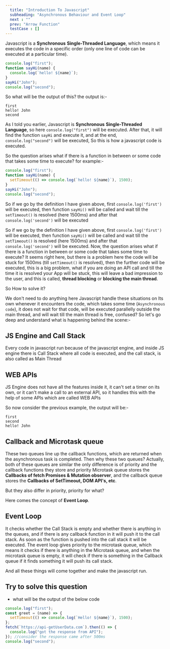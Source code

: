 ```yaml
---
  title: "Introduction To Javascript"
  subheading: "Asynchronous Behaviour and Event Loop"
  next : ""
  prev: "Arrow Function"
  testCase : []
---
```


Javascript is a **Synchronous** **Single-Threaded Language**, which means it executes the code in a specific order (only one line of code can be executed at a particular time).

```js
console.log("first");
function sayHi(name) {
  console.log(`hello! ${name}`);
}
sayHi("John");
console.log("second");
```

So what will be the output of this?
the output is:-

```
first
hello! John
second
```

As I told you earlier, Javascript is **Synchronous** **Single-Threaded Language**, so here `console.log("first")` will be executed. After that, it will find the function `sayHi` and execute it, and at the end, `console.log("second")` will be executed, So this is how a javascript code is executed.

So the question arises what if there is a function in between or some code that takes some time to execute?
for example:-

```js
console.log("first");
function sayHi(name) {
  setTimeout(() => console.log(`hello! ${name}`), 1500);
}
sayHi("John");
console.log("second");
```

So if we go by the definition I have given above, first `console.log('first')` will be executed, then function `sayHi()` will be called and wait till the `setTimeout()` is resolved (here 1500ms) and after that `console.log('second')` will be executed

So if we go by the definition I have given above, first `console.log('first')` will be executed, then function `sayHi()` will be called and wait till the `setTimeout()` is resolved (here 1500ms) and after that `console.log('second')` will be executed. Now, the question arises what if there is a function in between or some code that takes some time to execute? It seems right here, but there is a problem here the code will be stuck for 1500ms (till `setTimeout()` is resolved), then the further code will be executed, this is a big problem, what if you are doing an API call and till the time it is resolved your App will be stuck, this will leave a bad impression to the user, and this is called, **thread blocking** or **blocking the main thread**.

So How to solve it?

We don't need to do anything here Javascript handle these situations on Its own whenever it encounters the code, which takes some time (`Asynchronous code`), it does not wait for that code, will be executed parallelly outside the main thread, and will wait till the main thread is free, confused? So let's go deep and understand what is happening behind the scene:-

## JS Engine and Call Stack

Every code in javascript run because of the javascript engine, and inside JS engine there is Call Stack where all code is executed, and the call stack, is also called as Main Thread

## WEB APIs

JS Engine does not have all the features inside it, it can't set a timer on its own, or it can't make a call to an external API, so it handles this with the help of some APIs which are called WEB APIs

So now consider the previous example, the output will be:-

```
first
second
hello! John
```

## Callback and Microtask queue

These two queues line up the callback functions, which are returned when the asynchronous task is completed.
Then why these two queues?
Actually, both of these queues are similar the only difference is of priority and the callback functions they store and priority Microtask queue stores the **Callbacks of fetch Promises & Mutation observer**, and the callback queue stores the **Callbacks of SetTimeout, DOM API's, etc**.

But they also differ in priority, priority for what?

Here comes the concept of **Event Loop**.

## Event Loop

It checks whether the Call Stack is empty and whether there is anything in the queues, and if there is any callback function in it will push it to the call stack. As soon as the function is pushed into the call stack it will be executed.
The event loop gives priority to the microtask queue, which means it checks if there is anything in the Microtask queue, and when the microtask queue is empty, it will check if there is something in the Callback queue if it finds something it will push its call stack.

And all these things will come together and make the javascript run.

## Try to solve this question

- what will be the output of the below code

```js
console.log("first");
const greet = (name) => {
  setTimeout(() => console.log(`Hello! ${name}`), 1500);
};
fetch(`https://api-getUserData.com`).then(() => {
  console.log("got the response from API");
}); //consider the response came after 500ms
console.log("second");
```
